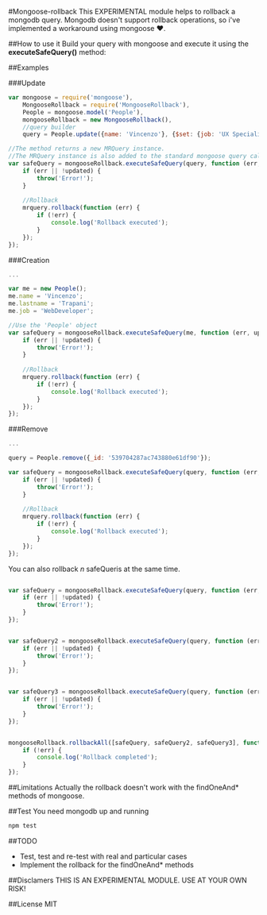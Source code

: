 #Mongoose-rollback
This EXPERIMENTAL module helps to rollback a mongodb query.
Mongodb doesn't support rollback operations, so i've implemented a workaround using mongoose ❤.

##How to use it
Build your query with mongoose and execute it using the **executeSafeQuery()** method:

##Examples

###Update
```js
var mongoose = require('mongoose'),
	MongooseRollback = require('MongooseRollback'),
	People = mongoose.model('People'),
	mongooseRollback = new MongooseRollback(),
	//query builder
	query = People.update({name: 'Vincenzo'}, {$set: {job: 'UX Specialist'}});

//The method returns a new MRQuery instance.
//The MRQuery instance is also added to the standard mongoose query callback
var safeQuery = mongooseRollback.executeSafeQuery(query, function (err, updated, mrquery) {
	if (err || !updated) {
		throw('Error!');	
	}
	
	//Rollback
	mrquery.rollback(function (err) {
		if (!err) {
			console.log('Rollback executed');
		}
	});
});

```

###Creation

```js
...

var me = new People();
me.name = 'Vincenzo';
me.lastname = 'Trapani';
me.job = 'WebDeveloper';

//Use the 'People' object
var safeQuery = mongooseRollback.executeSafeQuery(me, function (err, updated, mrquery) {
	if (err || !updated) {
		throw('Error!');	
	}
	
	//Rollback
	mrquery.rollback(function (err) {
		if (!err) {
			console.log('Rollback executed');
		}
	});
});
```

###Remove
```js
...

query = People.remove({_id: '539704287ac743880e61df90'});

var safeQuery = mongooseRollback.executeSafeQuery(query, function (err, updated, mrquery) {
	if (err || !updated) {
		throw('Error!');	
	}
	
	//Rollback
	mrquery.rollback(function (err) {
		if (!err) {
			console.log('Rollback executed');
		}
	});
});
```


You can also rollback *n* safeQueris at the same time.

```js

var safeQuery = mongooseRollback.executeSafeQuery(query, function (err, updated, mrquery) {
	if (err || !updated) {
		throw('Error!');	
	}
});


var safeQuery2 = mongooseRollback.executeSafeQuery(query, function (err, updated, mrquery) {
	if (err || !updated) {
		throw('Error!');	
	}
});


var safeQuery3 = mongooseRollback.executeSafeQuery(query, function (err, updated, mrquery) {
	if (err || !updated) {
		throw('Error!');	
	}
});


mongooseRollback.rollbackAll([safeQuery, safeQuery2, safeQuery3], function (err) {
	if (!err) {
		console.log('Rollback completed');
	}
});

```

##Limitations
Actually the rollback doesn't work with the findOneAnd* methods of mongoose.

##Test
You need mongodb up and running
```js
npm test
```

##TODO
- Test, test and re-test with real and particular cases
- Implement the rollback for the findOneAnd* methods


##Disclamers
THIS IS AN EXPERIMENTAL MODULE. USE AT YOUR OWN RISK!

##License
MIT